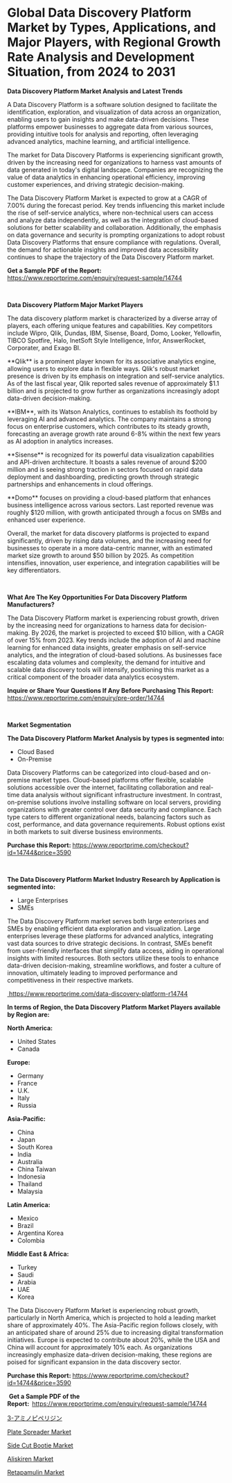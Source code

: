 <p><h1>Global Data Discovery Platform Market by Types, Applications, and Major Players, with Regional Growth Rate Analysis and Development Situation, from 2024 to 2031</h1></p><p><strong>Data Discovery Platform Market Analysis and Latest Trends</strong></p>
<p><p>A Data Discovery Platform is a software solution designed to facilitate the identification, exploration, and visualization of data across an organization, enabling users to gain insights and make data-driven decisions. These platforms empower businesses to aggregate data from various sources, providing intuitive tools for analysis and reporting, often leveraging advanced analytics, machine learning, and artificial intelligence.</p><p>The market for Data Discovery Platforms is experiencing significant growth, driven by the increasing need for organizations to harness vast amounts of data generated in today's digital landscape. Companies are recognizing the value of data analytics in enhancing operational efficiency, improving customer experiences, and driving strategic decision-making. </p><p>The Data Discovery Platform Market is expected to grow at a CAGR of 7.00% during the forecast period. Key trends influencing this market include the rise of self-service analytics, where non-technical users can access and analyze data independently, as well as the integration of cloud-based solutions for better scalability and collaboration. Additionally, the emphasis on data governance and security is prompting organizations to adopt robust Data Discovery Platforms that ensure compliance with regulations. Overall, the demand for actionable insights and improved data accessibility continues to shape the trajectory of the Data Discovery Platform market.</p></p>
<p><strong>Get a Sample PDF of the Report:&nbsp;</strong> <a href="https://www.reportprime.com/enquiry/request-sample/14744">https://www.reportprime.com/enquiry/request-sample/14744</a></p>
<p>&nbsp;</p>
<p><strong>Data Discovery Platform Major Market Players</strong></p>
<p><p>The data discovery platform market is characterized by a diverse array of players, each offering unique features and capabilities. Key competitors include Wipro, Qlik, Dundas, IBM, Sisense, Board, Domo, Looker, Yellowfin, TIBCO Spotfire, Halo, InetSoft Style Intelligence, Infor, AnswerRocket, Corporater, and Exago BI.</p><p>**Qlik** is a prominent player known for its associative analytics engine, allowing users to explore data in flexible ways. Qlik's robust market presence is driven by its emphasis on integration and self-service analytics. As of the last fiscal year, Qlik reported sales revenue of approximately $1.1 billion and is projected to grow further as organizations increasingly adopt data-driven decision-making.</p><p>**IBM**, with its Watson Analytics, continues to establish its foothold by leveraging AI and advanced analytics. The company maintains a strong focus on enterprise customers, which contributes to its steady growth, forecasting an average growth rate around 6-8% within the next few years as AI adoption in analytics increases.</p><p>**Sisense** is recognized for its powerful data visualization capabilities and API-driven architecture. It boasts a sales revenue of around $200 million and is seeing strong traction in sectors focused on rapid data deployment and dashboarding, predicting growth through strategic partnerships and enhancements in cloud offerings.</p><p>**Domo** focuses on providing a cloud-based platform that enhances business intelligence across various sectors. Last reported revenue was roughly $120 million, with growth anticipated through a focus on SMBs and enhanced user experience.</p><p>Overall, the market for data discovery platforms is projected to expand significantly, driven by rising data volumes, and the increasing need for businesses to operate in a more data-centric manner, with an estimated market size growth to around $50 billion by 2025. As competition intensifies, innovation, user experience, and integration capabilities will be key differentiators.</p></p>
<p>&nbsp;</p>
<p><strong>What Are The Key Opportunities For Data Discovery Platform Manufacturers?</strong></p>
<p><p>The Data Discovery Platform market is experiencing robust growth, driven by the increasing need for organizations to harness data for decision-making. By 2026, the market is projected to exceed $10 billion, with a CAGR of over 15% from 2023. Key trends include the adoption of AI and machine learning for enhanced data insights, greater emphasis on self-service analytics, and the integration of cloud-based solutions. As businesses face escalating data volumes and complexity, the demand for intuitive and scalable data discovery tools will intensify, positioning this market as a critical component of the broader data analytics ecosystem.</p></p>
<p><strong>Inquire or Share Your Questions If Any Before Purchasing This Report:</strong> <a href="https://www.reportprime.com/enquiry/pre-order/14744">https://www.reportprime.com/enquiry/pre-order/14744</a></p>
<p>&nbsp;</p>
<p><strong>Market Segmentation</strong></p>
<p><strong>The Data Discovery Platform Market Analysis by types is segmented into:</strong></p>
<p><ul><li>Cloud Based</li><li>On-Premise</li></ul></p>
<p><p>Data Discovery Platforms can be categorized into cloud-based and on-premise market types. Cloud-based platforms offer flexible, scalable solutions accessible over the internet, facilitating collaboration and real-time data analysis without significant infrastructure investment. In contrast, on-premise solutions involve installing software on local servers, providing organizations with greater control over data security and compliance. Each type caters to different organizational needs, balancing factors such as cost, performance, and data governance requirements. Robust options exist in both markets to suit diverse business environments.</p></p>
<p><strong>Purchase this Report:&nbsp;</strong><a href="https://www.reportprime.com/checkout?id=14744&price=3590">https://www.reportprime.com/checkout?id=14744&price=3590</a></p>
<p>&nbsp;</p>
<p><strong>The Data Discovery Platform Market Industry Research by Application is segmented into:</strong></p>
<p><ul><li>Large Enterprises</li><li>SMEs</li></ul></p>
<p><p>The Data Discovery Platform market serves both large enterprises and SMEs by enabling efficient data exploration and visualization. Large enterprises leverage these platforms for advanced analytics, integrating vast data sources to drive strategic decisions. In contrast, SMEs benefit from user-friendly interfaces that simplify data access, aiding in operational insights with limited resources. Both sectors utilize these tools to enhance data-driven decision-making, streamline workflows, and foster a culture of innovation, ultimately leading to improved performance and competitiveness in their respective markets.</p></p>
<p><a href="https://www.reportprime.com/data-discovery-platform-r14744">&nbsp;https://www.reportprime.com/data-discovery-platform-r14744</a></p>
<p><strong>In terms of Region, the Data Discovery Platform Market Players available by Region are:</strong></p>
<p>
    <p> <strong> North America: </strong>
        <ul>
            <li>United States</li>
            <li>Canada</li>
        </ul>
        </p> 
    <p> <strong> Europe: </strong>
        <ul>
            <li>Germany</li>
            <li>France</li>
            <li>U.K.</li>
            <li>Italy</li>
            <li>Russia</li>
        </ul>
        </p> 
    <p> <strong> Asia-Pacific: </strong>
        <ul>
            <li>China</li>
            <li>Japan</li>
            <li>South Korea</li>
            <li>India</li>
            <li>Australia</li>
            <li>China Taiwan</li>
            <li>Indonesia</li>
            <li>Thailand</li>
            <li>Malaysia</li>
        </ul>
        </p> 
    <p> <strong> Latin America: </strong>
        <ul>
            <li>Mexico</li>
            <li>Brazil</li>
            <li>Argentina Korea</li>
            <li>Colombia</li>
        </ul>
        </p> 
    <p> <strong> Middle East & Africa: </strong>
        <ul>
            <li>Turkey</li>
            <li>Saudi</li>
            <li>Arabia</li>
            <li>UAE</li>
            <li>Korea</li>
        </ul>
    </p>
    </p>
<p><p>The Data Discovery Platform Market is experiencing robust growth, particularly in North America, which is projected to hold a leading market share of approximately 40%. The Asia-Pacific region follows closely, with an anticipated share of around 25% due to increasing digital transformation initiatives. Europe is expected to contribute about 20%, while the USA and China will account for approximately 10% each. As organizations increasingly emphasize data-driven decision-making, these regions are poised for significant expansion in the data discovery sector.</p></p>
<p><strong>Purchase this Report: </strong><a href="https://www.reportprime.com/checkout?id=14744&price=3590">https://www.reportprime.com/checkout?id=14744&price=3590</a></p>
<p>&nbsp;<strong>Get a Sample PDF of the Report:&nbsp;&nbsp;</strong><a href="https://www.reportprime.com/enquiry/request-sample/14744">https://www.reportprime.com/enquiry/request-sample/14744</a></p>
<p><strong></strong></p>
<p><p><a href="https://medium.com/@alyle7648/3-aminopiperidine-market-%E3%81%AE%E3%82%B0%E3%83%AD%E3%83%BC%E3%83%90%E3%83%AB%E5%B8%82%E5%A0%B4%E6%A6%82%E8%A6%81%E3%81%AF-%E4%B8%96%E7%95%8C%E3%81%8A%E3%82%88%E3%81%B3%E4%B8%BB%E8%A6%81%E5%B8%82%E5%A0%B4%E3%81%AB%E3%81%8A%E3%81%91%E3%82%8B%E6%A5%AD%E7%95%8C%E3%81%AB%E5%BD%B1%E9%9F%BF%E3%82%92%E4%B8%8E%E3%81%88%E3%82%8B%E4%B8%BB%E8%A6%81%E3%81%AA%E3%83%88%E3%83%AC%E3%83%B3%E3%83%89%E3%81%AB%E3%81%A4%E3%81%84%E3%81%A6-%E7%8B%AC%E8%87%AA%E3%81%AE%E8%A6%96%E7%82%B9%E3%82%92%E6%8F%90%E4%BE%9B%E3%81%97%E3%81%BE%E3%81%99-2a1006266a0c">3-アミノピペリジン</a></p><p><a href="https://issuu.com/reportprime-2/docs/plate-spreader-market-size-2030.ppt_eb209e70e71f4c">Plate Spreader Market</a></p><p><a href="https://medium.com/@berugaru/the-side-cut-bootie-market-industry-provides-a-comprehensive-and-current-analysis-of-the-sector-f95c7b306982">Side Cut Bootie Market</a></p><p><a href="https://www.linkedin.com/pulse/global-aliskiren-industry-research-report-competitive-landscape-ystoe?trackingId=I9ZXf0NNSDyBi9M9dE8cnw%3D%3D">Aliskiren Market</a></p><p><a href="https://www.linkedin.com/pulse/global-retapamulin-market-size-expected-experience-cagr-125-oofbe?trackingId=X0v6ZBu2RsieHOJT8oa0%2Bg%3D%3D">Retapamulin Market</a></p></p>